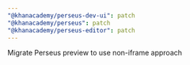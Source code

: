 ```yaml
---
"@khanacademy/perseus-dev-ui": patch
"@khanacademy/perseus": patch
"@khanacademy/perseus-editor": patch
---
```


Migrate Perseus preview to use non-iframe approach
